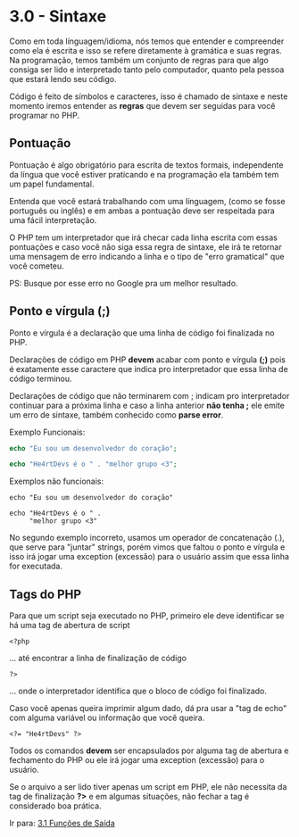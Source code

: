 # 3.0 - Sintaxe

Como em toda línguagem/idioma, nós temos que entender e compreender como ela é escrita e isso se refere diretamente à gramática e suas regras. Na programação, temos também um conjunto de regras para que algo consiga ser lido e interpretado tanto pelo computador, quanto pela pessoa que estará lendo seu código.

Código é feito de símbolos e caracteres, isso é chamado de sintaxe e neste momento iremos entender as **regras** que devem ser seguidas para você programar no PHP.

## Pontuação

Pontuação é algo obrigatório para escrita de textos formais, independente da língua que você estiver praticando e na programação ela também tem um papel fundamental.

Entenda que você estará trabalhando com uma línguagem, (como se fosse português ou inglês) e em ambas a pontuação deve ser respeitada para uma fácil interpretação.

O PHP tem um interpretador que irá checar cada linha escrita com essas pontuações e caso você não siga essa regra de sintaxe, ele irá te retornar uma mensagem de erro indicando a linha e o tipo de "erro gramatical" que você cometeu.

PS: Busque por esse erro no Google pra um melhor resultado.

## Ponto e vírgula (;)

Ponto e vírgula é a declaração que uma linha de código foi finalizada no PHP.

Declarações de código em PHP **devem** acabar com ponto e vírgula **(;)** pois é exatamente esse caractere que indica pro interpretador que essa linha de código terminou.

Declarações de código que não terminarem com ; indicam pro interpretador continuar para a próxima linha e caso a linha anterior **não tenha ;** ele emite um erro de sintaxe, também conhecido como **parse error**.

Exemplo Funcionais:

```php
echo "Eu sou um desenvolvedor do coração";

echo "He4rtDevs é o " . "melhor grupo <3";
```

Exemplos não funcionais:

```
echo "Eu sou um desenvolvedor do coração"
```

```
echo "He4rtDevs é o " .
     "melhor grupo <3"
```

No segundo exemplo incorreto, usamos um operador de concatenação (.), que serve para "juntar" strings, porém vimos que faltou o ponto e vírgula e isso irá jogar uma exception (excessão) para o usuário assim que essa linha for executada.

## Tags do PHP

Para que um script seja executado no PHP, primeiro ele deve identificar se há uma tag de abertura de script

```
<?php
```

... até encontrar a linha de finalização de código

```
?>
```

... onde o interpretador identifica que o bloco de código foi finalizado.

Caso você apenas queira imprimir algum dado, dá pra usar a "tag de echo" com alguma variável ou informação que você queira.

```
<?= "He4rtDevs" ?>
```

Todos os comandos **devem** ser encapsulados por alguma tag de abertura e fechamento do PHP ou ele irá jogar uma exception (excessão) para o usuário.

Se o arquivo a ser lido tiver apenas um script em PHP, ele não necessita da tag de finalização **?>** e em algumas situações, não fechar a tag é considerado boa prática.

Ir para: [3.1 Funções de Saída](01-Saida.md)
